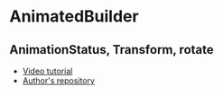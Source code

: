 #  AnimatedBuilder
## AnimationStatus, Transform, rotate

- [Video tutorial](https://youtu.be/o_JavjFc5i8)
- [Author's repository](https://github.com/TheTechDesigner/AnimatedBuilder)
